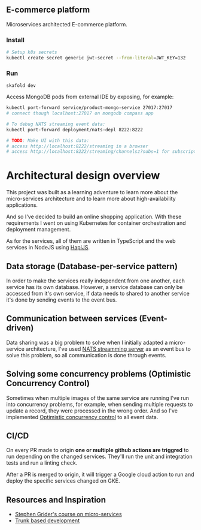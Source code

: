 ## E-commerce platform

Microservices architected E-commerce platform.


### Install

```bash
# Setup k8s secrets
kubectl create secret generic jwt-secret --from-literal=JWT_KEY=132
```


### Run

```
skafold dev
```

Access MongoDB pods from external IDE by exposing, for example:
```bash
kubectl port-forward service/product-mongo-service 27017:27017
# connect though localhost:27017 on mongodb compass app

# To debug NATS streaming event data:
kubectl port-forward deployment/nats-depl 8222:8222

# TODO: Make UI with this data:
# access http://localhost:8222/streaming in a browser
# access http://localhost:8222/streaming/channelsz?subs=1 for subscriptions list
```

# Architectural design overview

This project was built as a learning adventure to learn more about the micro-services architecture and to learn more about high-availability applications.

And so I've decided to build an online shopping application.
With these requirements I went on using Kubernetes for container orchestration and deployment management.

As for the services, all of them are written in TypeScript and the web services in NodeJS using [HapiJS](https://hapi.dev/).

## Data storage (Database-per-service pattern)

In order to make the services really independent from one another, each service has its own database.
However, a service database can only be accessed from it's own service, if data needs to shared to another service it's done
by sending events to the event bus.

## Communication between services (Event-driven)

Data sharing was a big problem to solve when I initially adapted a micro-service architecture, I've used [NATS streamming server](https://github.com/nats-io/nats-streaming-server) as an event bus to solve this problem, so all communication is done through events.

## Solving some concurrency problems (Optimistic Concurrency Control)

Sometimes when multiple images of the same service are running I've run into concurrency problems, for example, when sending multiple requests to update a record, they were processed in the wrong order. And so I've implemented [Optimistic concurrency control](https://en.wikipedia.org/wiki/Optimistic_concurrency_control) to all event data.

## CI/CD

On every PR made to origin **one or multiple github actions are triggred** to run depending on the changed services. They'll
run the unit and integration tests and run a linting check.

After a PR is merged to origin, it will trigger a Google cloud action to run and deploy the specific services changed on GKE.

## Resources and Inspiration

- [Stephen Grider's course on micro-services](https://www.udemy.com/course/microservices-with-node-js-and-react/)
- [Trunk based development](https://trunkbaseddevelopment.com)